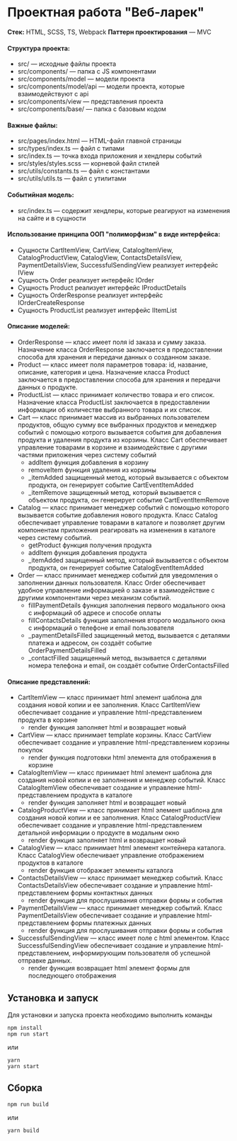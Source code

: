 # Проектная работа "Веб-ларек"

__Стек:__ HTML, SCSS, TS, Webpack
__Паттерн проектирования__ — MVC

#### Структура проекта:
- src/ — исходные файлы проекта
- src/components/ — папка с JS компонентами
- src/components/model — модели проекта
- src/components/model/api — модели проекта, которые взаимодействуют с api
- src/components/view — представления проекта
- src/components/base/ — папка с базовым кодом

#### Важные файлы:
- src/pages/index.html — HTML-файл главной страницы
- src/types/index.ts — файл с типами
- src/index.ts — точка входа приложения и хендлеры событий
- src/styles/styles.scss — корневой файл стилей
- src/utils/constants.ts — файл с константами
- src/utils/utils.ts — файл с утилитами

#### Событийная модель:
- src/index.ts — содержит хендлеры, которые реагируют на изменения на сайте и в сущности

#### Использование принципа ООП "полиморфизм" в виде интерфейса:
- Сyщности CartItemView, CartView, CatalogItemView, CatalogProductView, CatalogView, ContactsDetailsView, PaymentDetailsView, SuccessfulSendingView реализует интерфейс IView
- Сущность Order реализует интерфейс IOrder
- Сущность Product реализует интерфейс IProductDetails
- Сущность OrderResponse реализует интерфейс IOrderCreateResponse
- Сущность ProductList реализует интерфейс IItemList

#### Описание моделей:
- OrderResponse — класс имеет поля id заказа и сумму заказа. Назначение класса OrderResponse заключается в предоставлении способа для хранения и передачи данных о созданном заказе.
- Product — класс имеет поля параметров товара: id, название, описание, категория и цена. Назначение класса Product заключается в предоставлении способа для хранения и передачи данных о продукте.
- ProductList — класс принимает количество товара и его список. Назначение класса ProductList заключается в предоставлении информации об количестве выбранного товара и их список.
- Cart — класс принимает массив из выбранных пользователем продуктов, общую сумму все выбранных продуктов и менеджер событий с помощью котрого вызывается события для добавления продукта и удаления продукта из корзины. Класс Cart обеспечивает управление товарами в корзине и взаимодействие с другими частями приложения через систему событий
  - addItem функция добавления в корзину 
  - removeItem функция удаления из корзины
  - _itemAdded защищенный метод, который вызывается с объектом продукта, он генерирует событие CartEventItemAdded
  - _itemRemove защищенный метод, который вызывается с объектом продукта, он генерирует событие CartEventItemRemove
- Catalog — класс принимает менеджер событий с помощью которого вызывается событие добавления нового продукта. Класс Catalog обеспечивает управление товарами в каталоге и позволяет другим компонентам приложения реагировать на изменения в каталоге через систему событий.
  - getProduct функция получения продукта 
  - addItem функция добавления продукта
  - _itemAdded защищенный метод, который вызывается с объектом продукта, он генерирует событие CatalogEventItemAdded
- Order — класс принимает менеджер событий для уведомления о заполнении данных пользователя. Класс Order обеспечивает удобное управление информацией о заказе и взаимодействие с другими компонентами через механизм событий.
  - fillPaymentDetails функция заполнения первого модального окна с информаций об адресе и способе оплаты
  - fillContactsDetails функция заполнения второго модального окна с информаций о телефоне и email пользователя
  - _paymentDetailsFilled защищенный метод, вызывается с деталями платежа и адресом, он создаёт событие OrderPaymentDetailsFilled
  - _contactFilled защищенный метод, вызывается с деталями номера телефона и email, он создаёт событие OrderContactsFilled

#### Описание представлений:
- CartItemView — класс принимает html элемент шаблона для создания новой копии и ее заполнения. Класс CartItemView обеспечивает создание и управление html-представлением продукта в корзине
  - render функция заполняет html и возвращает новый  
- CartView — класс принимает template корзины. Класс CartView обеспечивает создание и управление html-представлением корзины покупок  
  - render функция подготовки html элемента для отображения в корзине 
- CatalogItemView — класс принимает html элемент шаблона для создания новой копии и ее заполнения и менеджер событий. Класс CatalogItemView обеспечивает создание и управление html-представлением продукта в каталоге
  - render функция заполняет html и возвращает новый
- CatalogProductView — класс принимает html элемент шаблона для создания новой копии и ее заполнения. Класс CatalogProductView обеспечивает создание и управление html-представлением детальной информации о продукте в модальнм окно
  - render функция заполняет html и возвращает новый
- CatalogView — класс принимает html элемент контейнера каталога. Класс CatalogView обеспечивает управление отображением продуктов в каталоге
  - render функция отображает  элементы каталога 
- ContactsDetailsView — класс принимает менеджер событий. Класс ContactsDetailsView обеспечивает создание и управление html-представлением формы контактных данных
  - render функция для прослушивания отправки формы и события
- PaymentDetailsView — класс принимает менеджер событий. Класс PaymentDetailsView обеспечивает создание и управление html-представлением формы платежных данных
  - render функция для прослушивания отправки формы и события
- SuccessfulSendingView — класс имеет поле с html элементом. Класс SuccessfulSendingView обеспечивает создание и управление html-представлением, информирующим пользователя об успешной отправке данных.
  - render функция возвращает html элемент формы для последующего отображения 

## Установка и запуск
Для установки и запуска проекта необходимо выполнить команды

```
npm install
npm run start
```

или

```
yarn
yarn start
```
## Сборка

```
npm run build
```

или

```
yarn build
```
